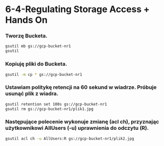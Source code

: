 # 6-4-Regulating Storage Access + Hands On

### Tworzę Bucketa.
```bash
gsutil mb gs://gcp-bucket-nr1
gsutil 
```

### Kopiuję pliki do Bucketa.
```bash
gsutil -m cp * gs://gcp-bucket-nr1
```

### Ustawiam politykę retencji na 60 sekund w wiadrze. Próbuje usunąć plik z wiadra.
```bash
gsutil retention set 100s gs://gcp-bucket-nr1
gsutil rm gs://gcp-bucket-nr1/plik1.jpg
```

### Następujące polecenie wykonuje zmianę (acl ch), przyznając użytkownikowi AllUsers (-u) uprawnienia do odczytu (R).

```bash
gsutil acl ch -u AllUsers:R gs://gcp-bucket-nr1/plik2.jpg
```
